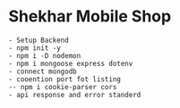 # Shekhar Mobile Shop

    - Setup Backend
    - npm init -y
    - npm i -D nodemon
    - npm i mongoose express dotenv
    - connect mongodb
    - cooention port fot listing
    -- npm i cookie-parser cors
    - api response and error standerd
